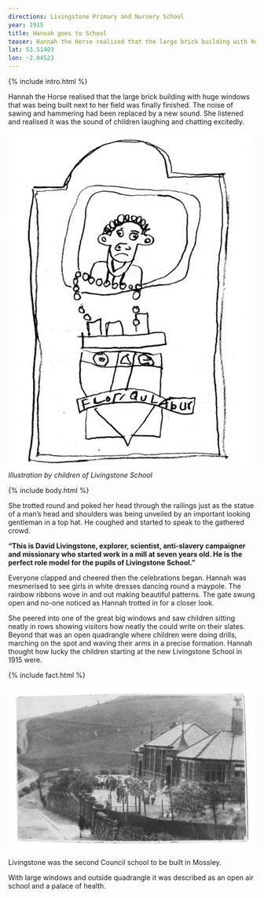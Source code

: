 ```yaml
---
directions: Livingstone Primary and Nursery School
year: 1915
title: Hannah goes to School
teaser: Hannah the Horse realised that the large brick building with huge windows that was being built next to her field was finally finished. The noise of sawing and hammering had been replaced by a new sound.
lat: 53.51403
lon: -2.04523
---
```


{% include intro.html %}

Hannah the Horse realised that the large brick building with huge windows that was being built next to her field was finally finished. The noise of sawing and hammering had been replaced by a new sound. She listened and realised it was the sound of children laughing and chatting excitedly.

![Illustration by children of Livingstone School](/images/stops/horse/Trail_Horse_1.png)
_Illustration by children of Livingstone School_

{% include body.html %}

She trotted round and poked her head through the railings just as the statue of a man’s head and shoulders was being unveiled by an important looking gentleman in a top hat. He coughed and started to speak to the gathered crowd.

**“This is David Livingstone, explorer, scientist, anti-slavery campaigner and missionary who started work in a mill at seven years old. He is the perfect role model for the pupils of Livingstone School.”**

Everyone clapped and cheered then the celebrations began. Hannah was mesmerised to see girls in white dresses dancing round a maypole. The rainbow ribbons wove in and out making beautiful patterns. The gate swung open and no-one noticed as Hannah trotted in for a closer look. 

She peered into one of the great big windows and saw children sitting neatly in rows showing visitors how neatly the could write on their slates. Beyond that was an open quadrangle where children were doing drills, marching on the spot and waving their arms in a precise formation. Hannah thought how lucky the children starting at the new Livingstone School in 1915 were.

{% include fact.html %}

![Livingstone School photo](/images/stops/horse/Trail_Horse_1b.png)

Livingstone was the second Council school to be built in Mossley.

With large windows and outside quadrangle it was described as an open air school and a palace of health.